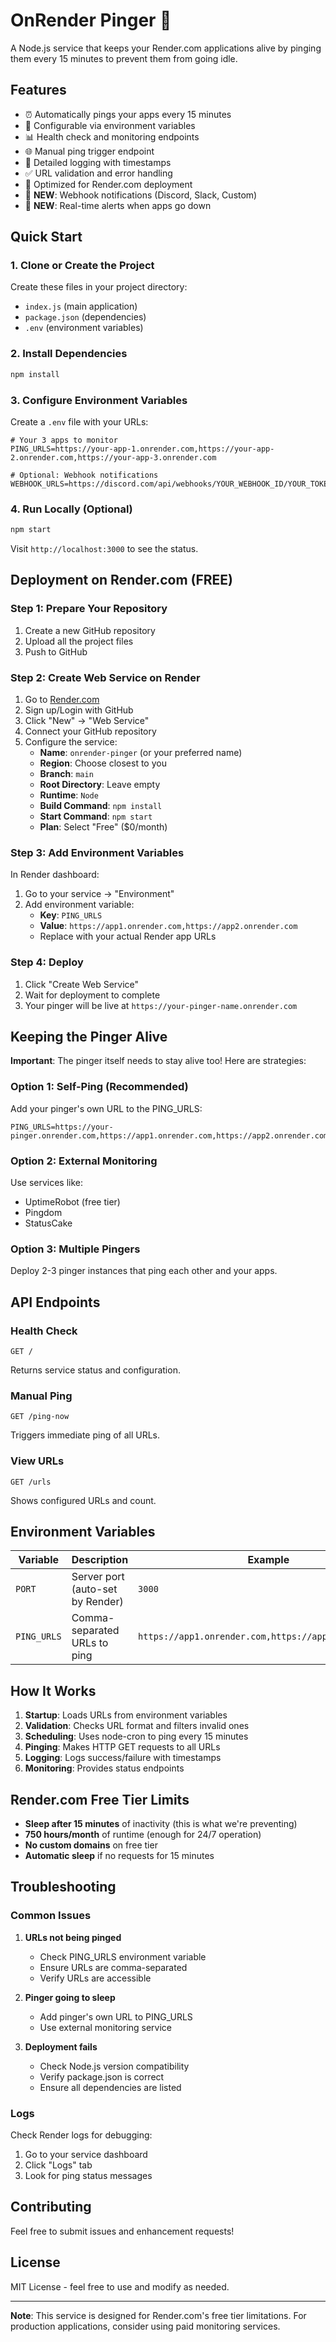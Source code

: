 # OnRender Pinger 🚀

A Node.js service that keeps your Render.com applications alive by pinging them every 15 minutes to prevent them from going idle.

## Features

- ⏰ Automatically pings your apps every 15 minutes
- 🔧 Configurable via environment variables
- 📊 Health check and monitoring endpoints
- 🌐 Manual ping trigger endpoint
- 📝 Detailed logging with timestamps
- ✅ URL validation and error handling
- 🚀 Optimized for Render.com deployment
- 🔔 **NEW**: Webhook notifications (Discord, Slack, Custom)
- 📱 **NEW**: Real-time alerts when apps go down

## Quick Start

### 1. Clone or Create the Project

Create these files in your project directory:
- `index.js` (main application)
- `package.json` (dependencies)
- `.env` (environment variables)

### 2. Install Dependencies

```bash
npm install
```

### 3. Configure Environment Variables

Create a `.env` file with your URLs:

```env
# Your 3 apps to monitor
PING_URLS=https://your-app-1.onrender.com,https://your-app-2.onrender.com,https://your-app-3.onrender.com

# Optional: Webhook notifications
WEBHOOK_URLS=https://discord.com/api/webhooks/YOUR_WEBHOOK_ID/YOUR_TOKEN
```

### 4. Run Locally (Optional)

```bash
npm start
```

Visit `http://localhost:3000` to see the status.

## Deployment on Render.com (FREE)

### Step 1: Prepare Your Repository

1. Create a new GitHub repository
2. Upload all the project files
3. Push to GitHub

### Step 2: Create Web Service on Render

1. Go to [Render.com](https://render.com)
2. Sign up/Login with GitHub
3. Click "New" → "Web Service"
4. Connect your GitHub repository
5. Configure the service:
   - **Name**: `onrender-pinger` (or your preferred name)
   - **Region**: Choose closest to you
   - **Branch**: `main`
   - **Root Directory**: Leave empty
   - **Runtime**: `Node`
   - **Build Command**: `npm install`
   - **Start Command**: `npm start`
   - **Plan**: Select "Free" ($0/month)

### Step 3: Add Environment Variables

In Render dashboard:
1. Go to your service → "Environment"
2. Add environment variable:
   - **Key**: `PING_URLS`
   - **Value**: `https://app1.onrender.com,https://app2.onrender.com`
   - Replace with your actual Render app URLs

### Step 4: Deploy

1. Click "Create Web Service"
2. Wait for deployment to complete
3. Your pinger will be live at `https://your-pinger-name.onrender.com`

## Keeping the Pinger Alive

**Important**: The pinger itself needs to stay alive too! Here are strategies:

### Option 1: Self-Ping (Recommended)
Add your pinger's own URL to the PING_URLS:
```env
PING_URLS=https://your-pinger.onrender.com,https://app1.onrender.com,https://app2.onrender.com
```

### Option 2: External Monitoring
Use services like:
- UptimeRobot (free tier)
- Pingdom
- StatusCake

### Option 3: Multiple Pingers
Deploy 2-3 pinger instances that ping each other and your apps.

## API Endpoints

### Health Check
```
GET /
```
Returns service status and configuration.

### Manual Ping
```
GET /ping-now
```
Triggers immediate ping of all URLs.

### View URLs
```
GET /urls
```
Shows configured URLs and count.

## Environment Variables

| Variable | Description | Example |
|----------|-------------|---------|
| `PORT` | Server port (auto-set by Render) | `3000` |
| `PING_URLS` | Comma-separated URLs to ping | `https://app1.onrender.com,https://app2.onrender.com` |

## How It Works

1. **Startup**: Loads URLs from environment variables
2. **Validation**: Checks URL format and filters invalid ones
3. **Scheduling**: Uses node-cron to ping every 15 minutes
4. **Pinging**: Makes HTTP GET requests to all URLs
5. **Logging**: Logs success/failure with timestamps
6. **Monitoring**: Provides status endpoints

## Render.com Free Tier Limits

- **Sleep after 15 minutes** of inactivity (this is what we're preventing)
- **750 hours/month** of runtime (enough for 24/7 operation)
- **No custom domains** on free tier
- **Automatic sleep** if no requests for 15 minutes

## Troubleshooting

### Common Issues

1. **URLs not being pinged**
   - Check PING_URLS environment variable
   - Ensure URLs are comma-separated
   - Verify URLs are accessible

2. **Pinger going to sleep**
   - Add pinger's own URL to PING_URLS
   - Use external monitoring service

3. **Deployment fails**
   - Check Node.js version compatibility
   - Verify package.json is correct
   - Ensure all dependencies are listed

### Logs

Check Render logs for debugging:
1. Go to your service dashboard
2. Click "Logs" tab
3. Look for ping status messages

## Contributing

Feel free to submit issues and enhancement requests!

## License

MIT License - feel free to use and modify as needed.

---

**Note**: This service is designed for Render.com's free tier limitations. For production applications, consider using paid monitoring services.